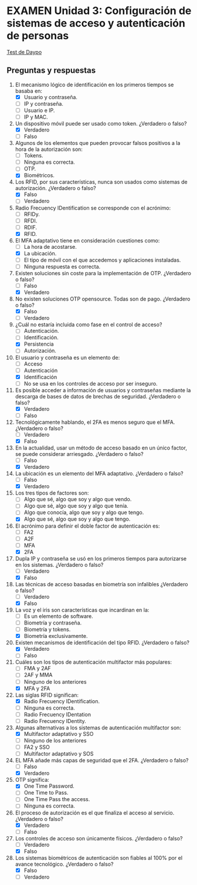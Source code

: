 # EXAMEN Unidad 3: Configuración de sistemas de acceso y autenticación de personas

[Test de Daypo](https://www.daypo.com/br-3.html)

## Preguntas y respuestas

1. El mecanismo lógico de identificación en los primeros tiempos se basaba en:
	- [x] Usuario y contraseña.
	- [ ] IP y contraseña.
	- [ ] Usuario e IP.
	- [ ] IP y MAC.

2. Un dispositivo móvil puede ser usado como token. ¿Verdadero o falso?
	- [x] Verdadero
	- [ ] Falso

3. Algunos de los elementos que pueden provocar falsos positivos a la hora de la autorización son:
	- [ ] Tokens.
	- [ ] Ninguna es correcta.
	- [ ] OTP.
	- [x] Biométricos.

4. Los RFID, por sus características, nunca son usados como sistemas de autorización. ¿Verdadero o falso?
	- [x] Falso
	- [ ] Verdadero

5. Radio Frecuency IDentification se corresponde con el acrónimo:
	- [ ] RFIDy.
	- [ ] RFDI.
	- [ ] RDIF.
	- [x] RFID.

6. El MFA adaptativo tiene en consideración cuestiones como:
	- [ ] La hora de acostarse.
	- [x] La ubicación.
	- [ ] El tipo de móvil con el que accedemos y aplicaciones instaladas.
	- [ ] Ninguna respuesta es correcta.

7. Existen soluciones sin coste para la implementación de OTP. ¿Verdadero o falso?
	- [ ] Falso
	- [x] Verdadero

8. No existen soluciones OTP opensource. Todas son de pago. ¿Verdadero o falso?
	- [x] Falso
	- [ ] Verdadero

9. ¿Cuál no estaría incluida como fase en el control de acceso?
	- [ ] Autenticación.
	- [ ] Identificación.
	- [x] Persistencia
	- [ ] Autorización.

10. El usuario y contraseña es un elemento de:
	- [ ] Acceso
	- [ ] Autenticación
	- [x] Identificación
	- [ ] No se usa en los controles de acceso por ser inseguro.

11. Es posible acceder a información de usuarios y contraseñas mediante la descarga de bases de datos de brechas de seguridad. ¿Verdadero o falso?
	- [x] Verdadero
	- [ ] Falso

12. Tecnológicamente hablando, el 2FA es menos seguro que el MFA. ¿Verdadero o falso?
	- [ ] Verdadero
	- [x] Falso

13. En la actualidad, usar un método de acceso basado en un único factor, se puede considerar arriesgado. ¿Verdadero o falso?
	- [ ] Falso
	- [x] Verdadero

14. La ubicación es un elemento del MFA adaptativo. ¿Verdadero o falso?
	- [ ] Falso
	- [x] Verdadero

15. Los tres tipos de factores son:
	- [ ] Algo que sé, algo que soy y algo que vendo.
	- [ ] Algo que sé, algo que soy y algo que tenía.
	- [ ] Algo que conocía, algo que soy y algo que tengo.
	- [x] Algo que sé, algo que soy y algo que tengo.

16. El acrónimo para definir el doble factor de autenticación es:
	- [ ] FA2
	- [ ] A2F
	- [ ] MFA
	- [x] 2FA

17. Dupla IP y contraseña se usó en los primeros tiempos para autorizarse en los sistemas. ¿Verdadero o falso?
	- [ ] Verdadero
	- [x] Falso

18. Las técnicas de acceso basadas en biometría son infalibles ¿Verdadero o falso?
	- [ ] Verdadero
	- [x] Falso

19. La voz y el iris son características que incardinan en la:
	- [ ] Es un elemento de software.
	- [ ] Biometría y contraseña.
	- [ ] Biometría y tokens.
	- [x] Biometría exclusivamente.

20. Existen mecanismos de identificación del tipo RFID. ¿Verdadero o falso?
	- [x] Verdadero
	- [ ] Falso

21. Cuáles son los tipos de autenticación multifactor más populares:
	- [ ] FMA y 2AF
	- [ ] 2AF y MMA
	- [ ] Ninguno de los anteriores
	- [x] MFA y 2FA

22. Las siglas RFID significan:
	- [x] Radio Frecuency IDentification.
	- [ ] Ninguna es correcta.
	- [ ] Radio Frecuency IDentation
	- [ ] Radio Frecuency IDentity.

23. Algunas alternativas a los sistemas de autenticación multifactor son:
	- [x] Multifactor adaptativo y SSO
	- [ ] Ninguno de los anteriores
	- [ ] FA2 y SSO
	- [ ] Multifactor adaptativo y SOS

24. EL MFA añade más capas de seguridad que el 2FA. ¿Verdadero o falso?
	- [ ] Falso
	- [x] Verdadero

25. OTP significa:
	- [x] One Time Password.
	- [ ] One Time to Pass.
	- [ ] One Time Pass the access.
	- [ ] Ninguna es correcta.

26. El proceso de autorización es el que finaliza el acceso al servicio. ¿Verdadero o falso?
	- [x] Verdadero
	- [ ] Falso

27. Los controles de acceso son únicamente físicos. ¿Verdadero o falso?
	- [ ] Verdadero
	- [x] Falso

28. Los sistemas biométricos de autenticación son fiables al 100% por el avance tecnológico. ¿Verdadero o falso?
	- [x] Falso
	- [ ] Verdadero